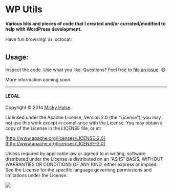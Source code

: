 # WP Utils

**Various bits and pieces of code that I created and/or currated/modified to help with WordPress development.**

Have fun browsing! :+1: :octocat: 

## Usage:

Inspect the code. Use what you like. Questions? Feel free to [file an issue](https://github.com/mhulse/wp-utils/issues/new?title=Feedback%20for%20you%20%E2%80%A6&body=I%20just%20wanted%20to%20say%20%E2%80%A6). :smile:

More information coming soon.

---

#### LEGAL

Copyright © 2014 [Micky Hulse](http://mky.io).

Licensed under the Apache License, Version 2.0 (the “License”); you may not use this work except in compliance with the License. You may obtain a copy of the License in the LICENSE file, or at:

[http://www.apache.org/licenses/LICENSE-2.0](http://www.apache.org/licenses/LICENSE-2.0)

Unless required by applicable law or agreed to in writing, software distributed under the License is distributed on an “AS IS” BASIS, WITHOUT WARRANTIES OR CONDITIONS OF ANY KIND, either express or implied. See the License for the specific language governing permissions and limitations under the License.

<img src="https://github.global.ssl.fastly.net/images/icons/emoji/octocat.png">
